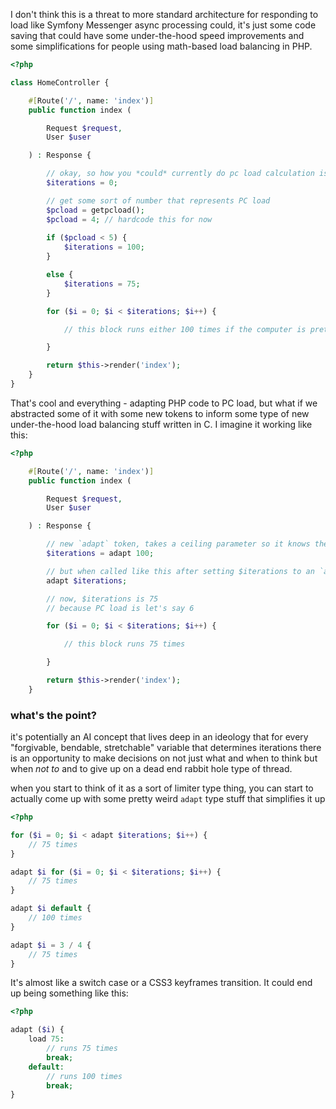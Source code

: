 I don't think this is a threat to more standard architecture for responding to load like Symfony Messenger async processing could, it's just some code saving that could have some under-the-hood speed improvements and some simplifications for people using math-based load balancing in PHP.

```php
<?php

class HomeController {

    #[Route('/', name: 'index')]
    public function index (

        Request $request,
        User $user

    ) : Response {

        // okay, so how you *could* currently do pc load calculation is like this:
        $iterations = 0;

        // get some sort of number that represents PC load
        $pcload = getpcload();
        $pcload = 4; // hardcode this for now
        
        if ($pcload < 5) {
            $iterations = 100;
        }

        else {
            $iterations = 75;
        }

        for ($i = 0; $i < $iterations; $i++) {

            // this block runs either 100 times if the computer is pretty freed up or else 75 times if it's not

        }

        return $this->render('index');
    }
}

```
That's cool and everything - adapting PHP code to PC load, but what if we abstracted some of it with some new tokens to inform some type of new under-the-hood load balancing stuff written in C. I imagine it working like this:
```php
<?php

    #[Route('/', name: 'index')]
    public function index (

        Request $request,
        User $user

    ) : Response {

        // new `adapt` token, takes a ceiling parameter so it knows the max number of $iterations
        $iterations = adapt 100;

        // but when called like this after setting $iterations to an `adapt`variable...
        adapt $iterations;

        // now, $iterations is 75
        // because PC load is let's say 6

        for ($i = 0; $i < $iterations; $i++) {

            // this block runs 75 times

        }

        return $this->render('index');
    }
```
### what's the point?
it's potentially an AI concept that lives deep in an ideology that for every "forgivable, bendable, stretchable" variable that determines iterations there is an opportunity to make decisions on not just what and when to think but when *not to* and to give up on a dead end rabbit hole type of thread.

when you start to think of it as a sort of limiter type thing, you can start to actually come up with some pretty weird `adapt` type stuff that simplifies it up
```php
<?php

for ($i = 0; $i < adapt $iterations; $i++) {
    // 75 times
}

adapt $i for ($i = 0; $i < $iterations; $i++) {
    // 75 times
}

adapt $i default {
    // 100 times
}

adapt $i = 3 / 4 {
    // 75 times
}
```
It's almost like a switch case or a CSS3 keyframes transition. It could end up being something like this:
```php
<?php

adapt ($i) {
    load 75:
        // runs 75 times
        break;
    default:
        // runs 100 times
        break;
}
```
